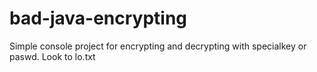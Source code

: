 # bad-java-encrypting
Simple console project for encrypting and decrypting with specialkey or paswd.
Look to lo.txt
